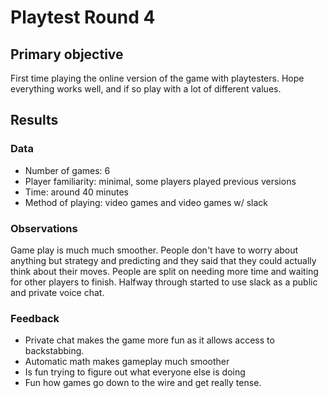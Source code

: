 # Playtest Round 4

## Primary objective
First time playing the online version of the game with playtesters. Hope everything works well, and if so play with a lot of different values.

## Results

### Data
  * Number of games: 6
  * Player familiarity: minimal, some players played previous versions
  * Time: around 40 minutes
  * Method of playing: video games and video games w/ slack

### Observations
Game play is much much smoother. People don't have to worry about anything but strategy and predicting and they said that they could actually think about their moves. People are split on needing more time and waiting for other players to finish. Halfway through started to use slack as a public and private voice chat.

### Feedback
  * Private chat makes the game more fun as it allows access to backstabbing.
  * Automatic math makes gameplay much smoother
  * Is fun trying to figure out what everyone else is doing
  * Fun how games go down to the wire and get really tense.
